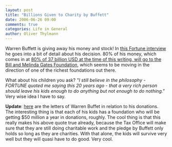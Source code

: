 ```yaml
---
layout: post
title: "Billions Given to Charity by Buffett"
date: 2006-06-26 09:00
comments: true
categories: Life in General
author: Oliver Thylmann
---
```





Warren Buffett is giving away his money and stock! In [this Fortune interview](http://money.cnn.com/2006/06/25/magazines/fortune/charity2.fortune/index.htm?source=yahoo_quote) he goes into a bit of detail about his decision. 80% of his money, which comes in at [80% of 37 billion USD at the time of this writing, will go to the ](http://slashdot.org/articles/06/06/25/1917238.shtml)[Bill and Melinda Gates Foundation](http://www.gatesfoundation.org/default.htm), which seems to be moving in the direction of one of the richest foundations out there.

What about his children you ask? *&quot;I still believe in the philosophy - FORTUNE quoted me saying this 20 years ago - that a very rich person should leave his kids enough to do anything but not enough to do nothing.&quot;* Very wise idea I have to say.

**Update**: [here](http://www.berkshirehathaway.com/donate/webdonat.html) are the letters of Warren Buffet in relation to his donations. The interesting thing is that each of his kids has a foundation who will be getting $50 million a year in donations, roughly. The cool thing is that this really makes his above quote true already, because the Tax Office will make sure that they are still doing charitable work and the pledge by Buffett only holds so long as they are charities. With that alone, the kids will survive very well but they will quasi have to do good. Very cool.







